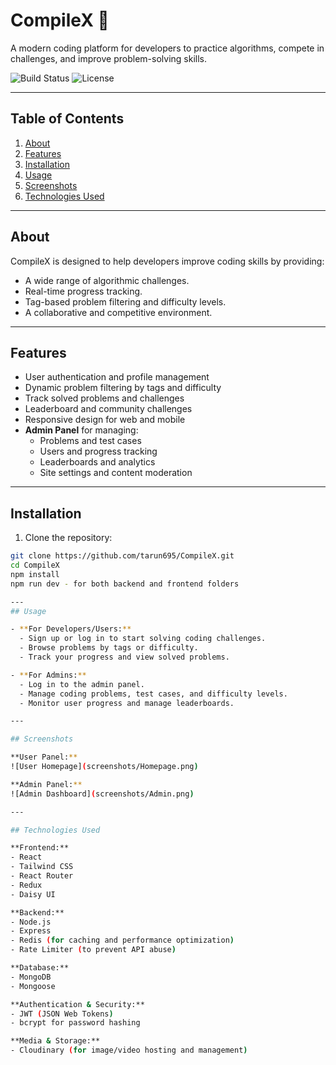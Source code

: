 # CompileX 🚀
A modern coding platform for developers to practice algorithms, compete in challenges, and improve problem-solving skills.

![Build Status](https://img.shields.io/badge/build-passing-brightgreen)
![License](https://img.shields.io/badge/license-MIT-blue)

---

## Table of Contents
1. [About](#about)
2. [Features](#features)
3. [Installation](#installation)
4. [Usage](#usage)
5. [Screenshots](#screenshots)
6. [Technologies Used](#technologies-used)

---

## About
CompileX is designed to help developers improve coding skills by providing:
- A wide range of algorithmic challenges.
- Real-time progress tracking.
- Tag-based problem filtering and difficulty levels.
- A collaborative and competitive environment.

---

## Features
- User authentication and profile management
- Dynamic problem filtering by tags and difficulty
- Track solved problems and challenges
- Leaderboard and community challenges
- Responsive design for web and mobile
- **Admin Panel** for managing:
  - Problems and test cases
  - Users and progress tracking
  - Leaderboards and analytics
  - Site settings and content moderation
 
---

## Installation
1. Clone the repository:
```bash
git clone https://github.com/tarun695/CompileX.git
cd CompileX
npm install
npm run dev - for both backend and frontend folders

---
## Usage

- **For Developers/Users:**
  - Sign up or log in to start solving coding challenges.
  - Browse problems by tags or difficulty.
  - Track your progress and view solved problems.

- **For Admins:**
  - Log in to the admin panel.
  - Manage coding problems, test cases, and difficulty levels.
  - Monitor user progress and manage leaderboards.

---

## Screenshots

**User Panel:**
![User Homepage](screenshots/Homepage.png)

**Admin Panel:**
![Admin Dashboard](screenshots/Admin.png)

---

## Technologies Used

**Frontend:**
- React
- Tailwind CSS
- React Router
- Redux
- Daisy UI

**Backend:**
- Node.js
- Express
- Redis (for caching and performance optimization)
- Rate Limiter (to prevent API abuse)

**Database:**
- MongoDB
- Mongoose

**Authentication & Security:**
- JWT (JSON Web Tokens)
- bcrypt for password hashing

**Media & Storage:**
- Cloudinary (for image/video hosting and management)










  



